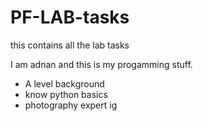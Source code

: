 # PF-LAB-tasks
this contains all the lab tasks

I am adnan and this is my progamming stuff.
- A level background
- know python basics
- photography expert ig
